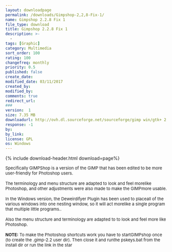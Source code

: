 ```yaml
---
layout: downloadpage
permalink: /downloads/Gimpshop-2,2,8-Fix-1/
name: Gimpshop 2.2.8 Fix 1
file_type: download
title: Gimpshop 2.2.8 Fix 1
description: >-
  -
tags: [Graphic]
category: Multimedia
sort_order: 100
rating: 100
changefreq: monthly
priority: 0.5
published: false
create_date: 
modified_date: 03/11/2017
created_by: 
modified_by: 
comments: true
redirect_url: 
### 
version:  1
size: 7.35 MB
downloadurl: http://ovh.dl.sourceforge.net/sourceforge/gimp win/gtk+ 2.6.9 setup.zip
response: -1
by: 
by_link: 
license: GPL 
os: Windows
---
```


{% include download-header.html download=page%}

<p style="fix-download-text !important">
<p><font size="2"><p>Specifically GIMPShop is a version of the GIMP that has been edited to be more user-friendly for Photoshop users.<br />
<br />
The terminology and menu structure are adapted to look and feel morelike Photoshop, and other adjustments were also made to make the GIMPmore usable. <br />
<br />
In the Windows version, the Deweirdifyer Plugin has been used to placeall of the various windows into one nesting window, so it will act morelike a single program that multiple little programs.. <br />
<br />
Also the menu structure and terminology are adapted to to look and feel more like Photoshop.<br />
<br />
<strong>NOTE:</strong> To make the Photoshop shortcuts work you have to startGIMPshop once (to create the .gimp-2.2 user dir). Then close it and runthe pskeys.bat from the install dir or run the link in the star</p></p></p>
